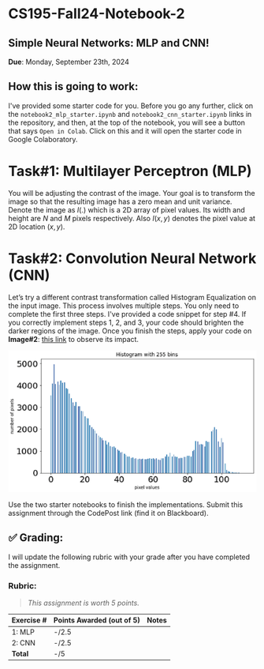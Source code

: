 # CS195-Fall24-Notebook-2
## Simple Neural Networks: MLP and CNN!

<b>Due</b>: Monday, September 23th, 2024

## How this is going to work: 

I've provided some starter code for you. Before you go any further, click on the `notebook2_mlp_starter.ipynb` and `notebook2_cnn_starter.ipynb` links in the repository, and then, at the top of the notebook, you will see a button that says `Open in Colab`. Click on this and it will open the starter code in Google Colaboratory.
 
# **Task#1**: Multilayer Perceptron (MLP)
You will be adjusting the contrast of the image. Your goal is to transform the image so that the resulting image has a zero mean and unit variance. Denote the image as $I(.)$ which is a 2D array of pixel values. Its width and height are $N$ and $M$ pixels respectively. Also $I(x,y)$ denotes the pixel value at 2D location $(x,y)$.


<!--![mean and variance equations](https://github.com/alimoorreza/CS195-Fall24-Notebook-1/blob/main/etc/whitening_eq1.png)

![whitening transformation](https://github.com/alimoorreza/CS195-Fall24-Notebook-1/blob/main/etc/whitening_eq2.png)


![Result task#1](https://github.com/alimoorreza/CS195-Fall24-Notebook-1/blob/main/etc/task1_result.png)-->

# **Task#2**: Convolution Neural Network (CNN)
Let’s try a different contrast transformation called Histogram Equalization on the input image. This process involves multiple steps. You only need to complete the first three steps. I've provided a code snippet for step #4. If you correctly implement steps 1, 2, and 3, your code should brighten the darker regions of the image. 
Once you finish the steps, apply your code on **Image#2**: [this link](https://github.com/alimoorreza/CS195-Fall24-Notebook-1/blob/main/data/himalaya_dark.jpg) to observe its impact. 


![histogram](https://github.com/alimoorreza/CS195-Fall24-Notebook-1/blob/main/etc/histogram_example.png)


Use the two starter notebooks to finish the implementations. Submit this assignment through the CodePost link (find it on Blackboard).

## :white_check_mark: Grading: 
I will update the following rubric with your grade after you have completed the assignment.

### Rubric:
> *This assignment is worth 5 points.*

>

| Exercise #  | Points Awarded (out of 5)  | Notes |
| --------- | ------------------- | --------- |
| 1: MLP            |    -/2.5    |            |
| 2: CNN            |    -/2.5    |            | 
| <b>Total          |    -/5      |     </b>   |
